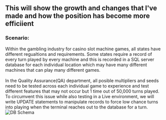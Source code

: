 ## This will show the growth and changes that I've made and how the position has become more efficiient
### Scenario:
Within the gambling industry for casino slot machine games, all states have different regualtions and requirements. Some states require a record of every turn played by every machine and this is recorded in a SQL server database for each individual location which may have many different machines that can play many different games. 
<br><br>
In the Quality Assurance(QA) department, all posible multipliers and seeds need to be tested across each individual game to experience and test different features that may not occur but 1 time out of 50,000 turns played. To circumvent this issue while also testing in a Live environment, we will write UPDATE statements to manipulate records to force low chance turns into playing when the terminal reaches out to the database for a turn. 
<br>
![DB Schema]()
